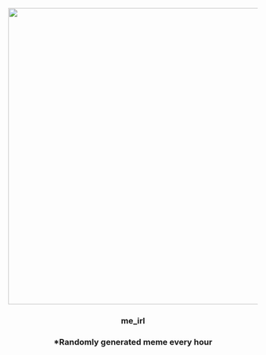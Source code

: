 <p align="center">
        <img src="https://i.redd.it/9bm5kal2ww191.jpg" width="600" height="600">
        </p>
        <h3 align="center">me_irl</h3>
        <h3 align="center">*Randomly generated meme every hour</h3>
    